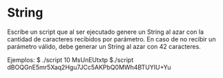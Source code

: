 # String

Escribe un script que al ser ejecutado genere un String al azar con la cantidad de caracteres 
recibidos por parámetro. En caso de no recibir un parámetro válido, 
debe generar un String al azar con 42 caracteres.

Ejemplos: $ ./script 10 MsUnEUtxtp $./script dBOQGnE5mr5Xaq2Hgu7JCc5AKPbQ0MWh4BTUYIU+Yu